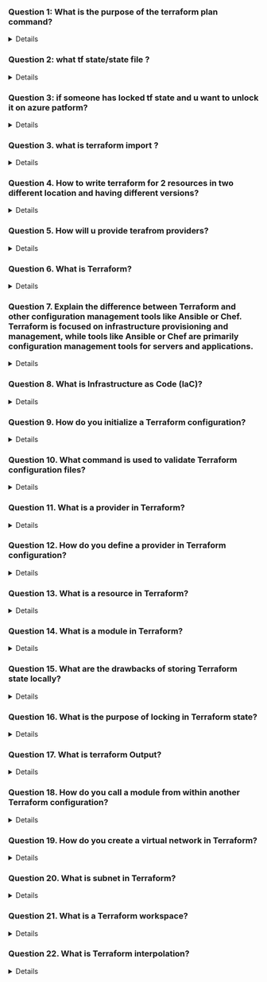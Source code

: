 ### Question 1: What is the purpose of the terraform plan command?
<details>
- The terraform plan command is used to create an execution plan. It shows what actions Terraform will take to achieve the desired state defined in the configuration files. This includes:

Creating: Resources that will be created.

Updating: Resources that will be modified.

Destroying: Resources that will be removed.

The plan output helps users understand the changes before applying them, reducing the risk of unintended modifications.

</details>

### Question 2: what tf state/state file ?
<details>
- TF state (Terraform state) is a file that keeps track of the infrastructure
- State file is crucial because it allows Terraform to know the current status of the infrastructure and how it corresponds to the configuration described in the Terraform files.
</details>

### Question 3: if someone has locked tf state and u want to unlock it on azure patform?
<details>


### 1. **Remove Lock from Azure**
   - If the Terraform lock persists due to an Azure environment or storage issue, you can remove the lock manually from the Azure Storage Account by deleting the lock file associated with your Terraform state:
     - Navigate to the container in the Azure Storage Account where the `.tfstate` file is stored.
     - Locate and delete the lock file, usually named something like `default.tfstate.lock`.


Terraform state locks occur to prevent concurrent operations on the same state file, which could potentially lead to state corruption. Here are some common reasons why a Terraform state might become locked:

### 1. **Concurrent Terraform Operations**
   - **Multiple Users or CI/CD Pipelines**: If multiple users or CI/CD pipelines attempt to run Terraform operations (`apply`, `plan`, `destroy`) simultaneously, Terraform will lock the state to ensure only one process modifies it at a time.

### 2. **Long-Running Terraform Operations**
   - **Complex Changes**: Some Terraform operations might take a long time due to the complexity or number of resources being modified, leading to the state being locked for an extended period.
   - **Network Latency or Timeouts**: High network latency or timeouts can cause Terraform to lose connection with the state, potentially leaving it in a locked state.

</details>

### Question 3. what is terraform import ?
<details>
- terraform import is a Terraform command used to bring existing infrastructure that wasn't originally created by Terraform under Terraform management. This allows Terraform to recognize and manage resources that were manually created, or provisioned by other tools, and incorporate them into Terraform's state file without modifying or recreating them.
</details>

### Question 4. How to write terraform for 2 resources in two different location and having different versions?
<details>
- To manage two resources in different locations with different versions using Terraform, you can define separate resource blocks in your .tf configuration files.

### **Explanation:**
- **Providers with Aliases:** By using provider aliases (`azurerm.eastus` and `azurerm.westeurope`), you can deploy resources in different Azure locations and use different provider versions if needed.
- **Separate Resource Blocks:** Each resource block is tied to a specific provider alias, which determines its location and version.
- **Version Control:** Specifying different versions for each provider allows you to manage compatibility and functionality for different regions.
</details>

### Question 5. How will u provide terafrom providers?
<details>

In Terraform, providers are plugins that allow Terraform to interact with APIs of cloud platforms.  Providers are responsible for defining and managing the lifecycle of the resources associated with a particular service.

To use a provider in Terraform, you need to define it in your configuration files. This involves specifying which provider to use, configuring any necessary settings like authentication, and optionally locking the provider to a specific version.

### **Steps to Provide a Terraform Provider:**

#### 1. **Define the Provider in the Configuration**
   - The provider is defined in the Terraform configuration using the `provider` block. This is where you specify the details of the provider you want to use.

   ```hcl
   provider "azurerm" {
     features = {}
     subscription_id = "your_subscription_id"
     client_id       = "your_client_id"
     client_secret   = "your_client_secret"
     tenant_id       = "your_tenant_id"
   }
   ```

   In this example, the `azurerm` provider is configured with authentication details for Azure.


  
</details>

### Question 6. What is Terraform?
<details>

- Terraform is an open-source infrastructure as code software tool created by HashiCorp. It allows users to define and provision infrastructure using a high- level configuration language known as HashiCorp Configuration Language (HCL).

- written in the Go language
- The provisioning of cloud resources, for instance, is one of the main use cases of Terraform.

</details>

### Question 7. Explain the difference between Terraform and other configuration management tools like Ansible or Chef. Terraform is focused on infrastructure provisioning and management, while tools like Ansible or Chef are primarily configuration management tools for servers and applications.
<details>

 - Terraform is focused on infrastructure provisioning and management, while tools like Ansible or Chef are primarily configuration management tools for servers and applications.
 - State Files: Terraform uses state files to keep track of the current state of the infrastructure. No Persistent State: These tools typically do not maintain a persistent state file. Instead, they check the current state of a system and make changes as needed each time they run.

 </details>

### Question 8. What is Infrastructure as Code (laC)?
<details>
 - Infrastructure as Code is the practice of managing infrastructure using code and automation  
</details>

### Question 9. How do you initialize a Terraform configuration?
<details>

- You initialize a Terraform configuration by running the terraform init command in the directory containing your Terraform configuration files

</details>

### Question 10. What command is used to validate Terraform configuration files?
<details>

 Correct command to validate Terraform configuration files is:

```bash
terraform validate
```

### **Explanation:**
- **`terraform validate`**: This command checks the syntax and validity of the Terraform configuration files. It ensures that the configuration is syntactically correct and internally consistent, but it does not interact with any infrastructure resources. This is a useful command to run before applying your configuration to ensure there are no errors in your `.tf` files.


</details>

### Question 11. What is a provider in Terraform?
<details>
• A provider is a plugin that Terraform uses to interact with a specific cloud or infrastructure service. Examples include AWS, Azure, Google Cloud, etc.

</details>

### Question 12. How do you define a provider in Terraform configuration? 
<details>

To define a provider in a Terraform configuration, you use the `provider` block within your `.tf` file. This block specifies the provider and any necessary configuration settings for that provider. 

Here's an example for defining the AWS provider:

```hcl
provider "aws" {
  region = "us-west-2"
}
```

### **Explanation:**
- **`provider "aws"`**: This block specifies that you are using the AWS provider.
- **`region = "us-west-2"`**: The `region` attribute sets the AWS region where Terraform will create and manage resources, in this case, "us-west-2" (Oregon).


</details>

### Question 13. What is a resource in Terraform?
<details>

 - Resource is a fundamental component that represents a piece of your infrastructure. Each resource block defines a specific infrastructure object, like anAzure Virtual Machine (VM), Azure Virtual Network (VNet), Azure Storage Account, Azure Resource Group 
</details>

### Question 14. What is a module in Terraform?
<details>

- Terraform is indeed a collection of configuration files that are organized together
- Modules can be stored locally, in a version control system like GitHub, or on Terraform's module registry, allowing easy distribution and versioning
- 

</details>

### Question 15. What are the drawbacks of storing Terraform state locally?
<details>
• Storing Terraform state locally can lead to issues with collaboration and concurrency, as multiple users working on the same configuration can overwrite each other's changes
</details>

### Question 16. What is the purpose of locking in Terraform state?
<details>

- Locking in Terraform state prevents concurrent operations from multiple users, ensuring that changes are applied sequentially and preventing conflicts.

</details>

### Question 17. What is terraform Output?
<details>

- Terraform outputs are a feature in Terraform that allows you to extract and display specific information from your Terraform configuration after it has been applied


</details>

### Question 18. How do you call a module from within another Terraform configuration?
<details>
- You call a module using the module block in your Terraform configuration file, providing values for any input variables defined by the module.
</details>

### Question 19. How do you create a virtual network in Terraform?
<details>
- To create a virtual network in Azure using Terraform, you would use the azurerm_virtual_network resource block. 
</details>

### Question 20. What is subnet in Terraform?
<details>
- A subnet in Terraform represents a range of IP addresses within a virtual network. Subnets are used to divide a network into smaller, more manageable segments.
</details>

### Question 21. What is a Terraform workspace?
<details>

A **Terraform workspace** is essentially an isolated environment where Terraform operations can be executed independently, allowing for separate state management. Each workspace has its own state file, which means that changes made in one workspace do not affect others. This is useful for managing multiple environments like development, staging, and production within the same Terraform configuration.

### How to Create and Switch Between Terraform Workspaces

1. **Creating a New Workspace:**
   - Use the command:
     ```bash
     terraform workspace new <workspace-name>
     ```
   - This will create a new workspace with the specified name and switch to it.

2. **Switching Between Workspaces:**
   - Use the command:
     ```bash
     terraform workspace select <workspace-name>
     ```
   - This will switch to the specified workspace.


</details>

### Question 22. What is Terraform interpolation?
<details>

 **Terraform interpolation** is a feature that allows you to insert dynamic values into your Terraform configuration files. This means you can reference attributes of other resources, use variables, and call built-in functions directly within your configuration. Interpolation makes your Terraform configurations more flexible and reusable by enabling you to dynamically set values based on the current state or context.

### How to Use Interpolation in Terraform

Interpolation in Terraform is done using the `${}` syntax. Here's how you can use it:

1. **Referencing a Resource Attribute:**
   - To reference an attribute of another resource, you can use the following syntax:
     ```hcl
     resource "aws_instance" "example" {
       instance_type = "t2.micro"
       ami           = "${aws_ami.example.id}"
     }
     ```
   - In this example, `${aws_ami.example.id}` dynamically retrieves the `id` of the `aws_ami.example` resource.

2. **Using Variables:**
   - You can also use variables in interpolation:
     ```hcl
     resource "aws_instance" "example" {
       instance_type = "${var.instance_type}"
       ami           = "${var.ami_id}"
     }
     ```
   - Here, `${var.instance_type}` and `${var.ami_id}` will be replaced with the values provided for these variables.


</details>

